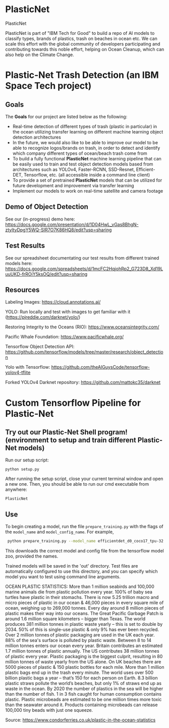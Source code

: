 # PlasticNet
PlasticNet


PlasticNet is part of "IBM Tech for Good" to build a repo of AI models to classify types, brands of plastics, trash on beaches in ocean etc. We can scale this effort with the global community of developers participating and contributing towards this noble effort, helping on Ocean Cleanup, which can also help on the Climate Change.
# Plastic-Net Trash Detection (an IBM Space Tech project)

## Goals

The **Goals** for our project are listed below as the following: 

* Real-time detection of different types of trash (plastic in particular) in the ocean utilizing transfer learning on different machine learning object detection architectures
* In the future, we would also like to be able to improve our model to be able to recognize logos/brands on trash, in order to detect and identify which company different types of ocean/beach trash come from
* To build a fully functional **PlasticNet** machine learning pipeline that can be easily used to train and test object detection models based from architectures such as YOLOv4, Faster-RCNN, SSD-Resnet, Efficient-DET, Tensorflow, etc. (all accessible inside a command line client)
* To provide a set of pretrained **PlasticNet** models that can be utilized for future development and improvement via transfer learning
* Implement our models to work on real-time satellite and camera footage

## Demo of Object Detection

See our (in-progress) demo here: https://docs.google.com/presentation/d/1D04HwL_vGas8BhgN-ztyltyDpgY5WQ-SIR7O7K86HQ8/edit?usp=sharing

## Test Results

See our spreadsheet documentating our test results from different trained models here: https://docs.google.com/spreadsheets/d/1mcFC2HqjohRp2_G723D8_Xd19LuuUKD-frROiY5ksOQ/edit?usp=sharing

## Resources
Labeling Images: https://cloud.annotations.ai/

YOLO: Run locally and test with images to get familiar with it (https://pjreddie.com/darknet/yolo/)

Restoring Integrity to the Oceans (RIO): https://www.oceansintegrity.com/

Pacific Whale Foundation: https://www.pacificwhale.org/

Tensorflow Object Detection API: https://github.com/tensorflow/models/tree/master/research/object_detection

Yolo with Tensorflow: https://github.com/theAIGuysCode/tensorflow-yolov4-tflite 

Forked YOLOv4 Darknet repository: https://github.com/mattokc35/darknet






# Custom Tensorflow Pipeline for Plastic-Net

## Try out our Plastic-Net Shell program! (environment to setup and train different Plastic-Net models)

Run our setup script:
```
python setup.py

```

After running the setup script, close your current terminal window and open a new one. Then, you should be able to run our cmd executable from anywhere:
```
PlasticNet
```

## Use

To begin creating a model, run the file `prepare_training.py` with the flags of the `model_name` and `model_config_name`. For example, 
```bash
 python prepare_training.py --model_name efficientdet_d0_coco17_tpu-32.tar.gz --model_config_name ssd_efficientdet_d0_512x512_coco17_tpu-8.config
```
This downloads the correct model and config file from the tensorflow model zoo, provided the names.

Trained models will be saved in the 'out' directory. Test files are automatically configured to use this directory, and you can specify which model you want to test using command line arguments. 


OCEAN PLASTIC STATISTICS:
More than 1 million seabirds and 100,000 marine animals die from plastic pollution every year.
100% of baby sea turtles have plastic in their stomachs.
There is now 5.25 trillion macro and micro pieces of plastic in our ocean & 46,000 pieces in every square mile of ocean, weighing up to 269,000 tonnes.
Every day around 8 million pieces of plastic makes their way into our oceans.
The Great Pacific Garbage Patch is around 1.6 million square kilometers – bigger than Texas.
The world produces 381 million tonnes in plastic waste yearly – this is set to double by 2034.
50% of this is single-use plastic & only 9% has ever been recycled.
Over 2 million tonnes of plastic packaging are used in the UK each year.
88% of the sea's surface is polluted by plastic waste.
Between 8 to 14 million tonnes enters our ocean every year.
Britain contributes an estimated 1.7 million tonnes of plastic annually.
The US contributes 38 million tonnes of plastic every year.
Plastic packaging is the biggest culprit, resulting in 80 million tonnes of waste yearly from the US alone.
On UK beaches there are 5000 pieces of plastic & 150 plastic bottles for each mile.
More than 1 million plastic bags end up in the trash every minute.
The world uses over 500 billion plastic bags a year – that’s 150 for each person on Earth.
8.3 billion plastic straws pollute the world’s beaches, but only 1% of straws end up as waste in the ocean.
By 2020 the number of plastics in the sea will be higher than the number of fish.
1 in 3 fish caught for human consumption contains plastic.
Plastic microbeads are estimated to be one million times more toxic than the seawater around it.
Products containing microbeads can release 100,000 tiny beads with just one squeeze.

Source: https://www.condorferries.co.uk/plastic-in-the-ocean-statistics
